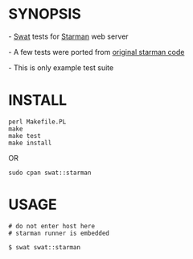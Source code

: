 # SYNOPSIS

\- [Swat](https://github.com/melezhik/swat) tests for [Starman](http://search.cpan.org/perldoc?Starman) web server

\- A few tests were ported from [original starman code](http://cpansearch.perl.org/src/MIYAGAWA/Starman-0.4014/t/)

\- This is only example test suite

# INSTALL

    perl Makefile.PL
    make
    make test
    make install

OR

    sudo cpan swat::starman

# USAGE

    # do not enter host here
    # starman runner is embedded

    $ swat swat::starman 
